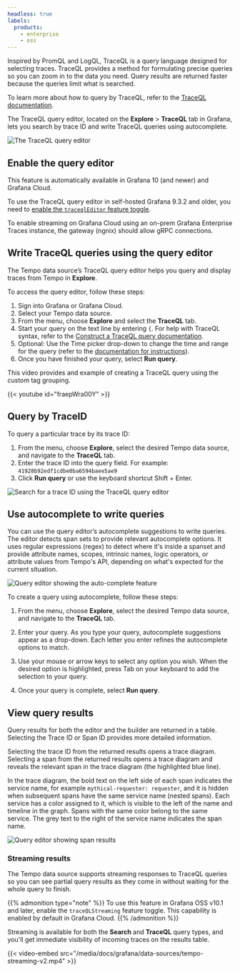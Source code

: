 ```yaml
---
headless: true
labels:
  products:
    - enterprise
    - oss
---
```


[//]: # 'This file documents the TraceQL query editor for the Tempo data source.'
[//]: # 'This shared file is included in these locations:'
[//]: # '/grafana/docs/sources/datasources/tempo/query-editor/traceql-editor.md'
[//]: # '/website/docs/grafana-cloud/data-configuration/traces/traces-query-editor.md'
[//]: # '/tempo/docs/sources/tempo/traceql/query_editor.md'
[//]: #
[//]: # 'If you make changes to this file, verify that the meaning and content are not changed in any place where the file is included.'
[//]: # 'Any links should be fully qualified and not relative: /docs/grafana/ instead of ../grafana/.'

<!-- # Write TraceQL queries using the query editor -->

Inspired by PromQL and LogQL, TraceQL is a query language designed for selecting traces.
TraceQL provides a method for formulating precise queries so you can zoom in to the data you need.
Query results are returned faster because the queries limit what is searched.

To learn more about how to query by TraceQL, refer to the [TraceQL documentation](https://grafana.com/docs/tempo/latest/traceql/).

The TraceQL query editor, located on the **Explore** > **TraceQL** tab in Grafana, lets you search by trace ID and write TraceQL queries using autocomplete.

![The TraceQL query editor](/media/docs/tempo/traceql/screenshot-traceql-query-editor-v10.png)

## Enable the query editor

This feature is automatically available in Grafana 10 (and newer) and Grafana Cloud.

To use the TraceQL query editor in self-hosted Grafana 9.3.2 and older, you need to [enable the `traceqlEditor` feature toggle](https://grafana.com/docs/grafana/latest/setup-grafana/configure-grafana/feature-toggles/).

To enable streaming on Grafana Cloud using an on-prem Grafana Enterprise Traces instance, the gateway (ngnix) should allow gRPC connections.

## Write TraceQL queries using the query editor

The Tempo data source’s TraceQL query editor helps you query and display traces from Tempo in **Explore**.

To access the query editor, follow these steps:

1. Sign into Grafana or Grafana Cloud.
1. Select your Tempo data source.
1. From the menu, choose **Explore** and select the **TraceQL** tab.
1. Start your query on the text line by entering `{`. For help with TraceQL syntax, refer to the [Construct a TraceQL query documentation](https://grafana.com/docs/tempo/latest/traceql/#construct-a-traceql-query).
1. Optional: Use the Time picker drop-down to change the time and range for the query (refer to the [documentation for instructions](https://grafana.com/docs/grafana/latest/dashboards/use-dashboards/#set-dashboard-time-range)).
1. Once you have finished your query, select **Run query**.

This video provides and example of creating a TraceQL query using the custom tag grouping.

{{< youtube id="fraepWra00Y" >}}

## Query by TraceID

To query a particular trace by its trace ID:

1. From the menu, choose **Explore**, select the desired Tempo data source, and navigate to the **TraceQL** tab.
1. Enter the trace ID into the query field. For example: `41928b92edf1cdbe0ba6594baee5ae9`
1. Click **Run query** or use the keyboard shortcut Shift + Enter.

![Search for a trace ID using the TraceQL query editor](/media/docs/tempo/traceql/screenshot-traceql-editor-traceID.png)

## Use autocomplete to write queries

You can use the query editor’s autocomplete suggestions to write queries.
The editor detects span sets to provide relevant autocomplete options.
It uses regular expressions (regex) to detect where it's inside a spanset and provide attribute names, scopes, intrinsic names, logic operators, or attribute values from Tempo's API, depending on what's expected for the current situation.

![Query editor showing the auto-complete feature](/media/docs/tempo/traceql/screenshot-traceql-query-editor-auto-complete-v10.png)

To create a query using autocomplete, follow these steps:

1. From the menu, choose **Explore**, select the desired Tempo data source, and navigate to the **TraceQL** tab.

1. Enter your query. As you type your query, autocomplete suggestions appear as a drop-down. Each letter you enter refines the autocomplete options to match.

1. Use your mouse or arrow keys to select any option you wish. When the desired option is highlighted, press Tab on your keyboard to add the selection to your query.

1. Once your query is complete, select **Run query**.

## View query results

Query results for both the editor and the builder are returned in a table. Selecting the Trace ID or Span ID provides more detailed information.

Selecting the trace ID from the returned results opens a trace diagram. Selecting a span from the returned results opens a trace diagram and reveals the relevant span in the trace diagram (the highlighted blue line).

In the trace diagram, the bold text on the left side of each span indicates the service name, for example `mythical-requester: requester`, and it is hidden when subsequent spans have the same service name (nested spans).
Each service has a color assigned to it, which is visible to the left of the name and timeline in the graph.
Spans with the same color belong to the same service. The grey text to the right of the service name indicates the span name.

![Query editor showing span results](/media/docs/tempo/traceql/screenshot-traceql-query-editor-results-v10.png)

### Streaming results

The Tempo data source supports streaming responses to TraceQL queries so you can see partial query results as they come in without waiting for the whole query to finish.

{{% admonition type="note" %}}
To use this feature in Grafana OSS v10.1 and later, enable the `traceQLStreaming` feature toggle. This capability is enabled by default in Grafana Cloud.
{{% /admonition %}}

Streaming is available for both the **Search** and **TraceQL** query types, and you'll get immediate visibility of incoming traces on the results table.

{{< video-embed src="/media/docs/grafana/data-sources/tempo-streaming-v2.mp4" >}}
